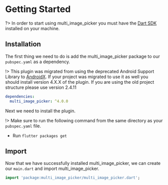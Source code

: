 # Getting Started

?> In order to start using multi_image_picker you must have the [Dart SDK](https://www.dartlang.org/install) installed on your machine.

## Installation

The first thing we need to do is add the multi_image_picker package to our `pubspec.yaml` as a dependency.

!> This plugin was migrated from using the deprecated Android Support Library to [AndroidX](https://developer.android.com/jetpack/androidx/). If your project was migrated to use it as well you should install version 4.X.X of the plugin. If you are using the old project structure please use version 2.4.11

```yaml
dependencies:
  multi_image_picker: ^4.0.0
```

Next we need to install the plugin.

!> Make sure to run the following command from the same directory as your `pubspec.yaml` file.

- Run `flutter packages get`

## Import

Now that we have successfully installed multi_image_picker, we can create our `main.dart` and import multi_image_picker.

```dart
import 'package:multi_image_picker/multi_image_picker.dart';
```
